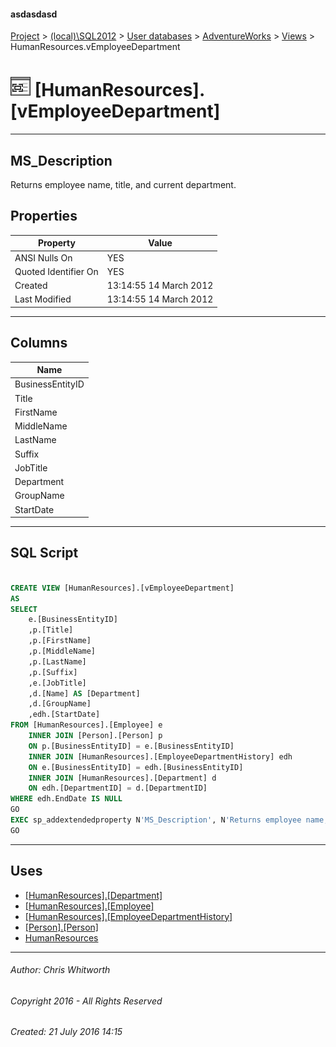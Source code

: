 #### asdasdasd

[Project](../../../../index.md) > [(local)\\SQL2012](../../../index.md) > [User databases](../../index.md) > [AdventureWorks](../index.md) > [Views](Views.md) > HumanResources.vEmployeeDepartment

# ![Views](../../../../Images/View32.png) [HumanResources].[vEmployeeDepartment]

---

## <a name="#description"></a>MS_Description

Returns employee name, title, and current department.

## <a name="#properties"></a>Properties

| Property | Value |
|---|---|
| ANSI Nulls On | YES |
| Quoted Identifier On | YES |
| Created | 13:14:55 14 March 2012 |
| Last Modified | 13:14:55 14 March 2012 |


---

## <a name="#columns"></a>Columns

| Name |
|---|
| BusinessEntityID |
| Title |
| FirstName |
| MiddleName |
| LastName |
| Suffix |
| JobTitle |
| Department |
| GroupName |
| StartDate |


---

## <a name="#sqlscript"></a>SQL Script

```sql

CREATE VIEW [HumanResources].[vEmployeeDepartment] 
AS 
SELECT 
    e.[BusinessEntityID] 
    ,p.[Title] 
    ,p.[FirstName] 
    ,p.[MiddleName] 
    ,p.[LastName] 
    ,p.[Suffix] 
    ,e.[JobTitle]
    ,d.[Name] AS [Department] 
    ,d.[GroupName] 
    ,edh.[StartDate] 
FROM [HumanResources].[Employee] e
	INNER JOIN [Person].[Person] p
	ON p.[BusinessEntityID] = e.[BusinessEntityID]
    INNER JOIN [HumanResources].[EmployeeDepartmentHistory] edh 
    ON e.[BusinessEntityID] = edh.[BusinessEntityID] 
    INNER JOIN [HumanResources].[Department] d 
    ON edh.[DepartmentID] = d.[DepartmentID] 
WHERE edh.EndDate IS NULL
GO
EXEC sp_addextendedproperty N'MS_Description', N'Returns employee name, title, and current department.', 'SCHEMA', N'HumanResources', 'VIEW', N'vEmployeeDepartment', NULL, NULL
GO

```


---

## <a name="#uses"></a>Uses

* [[HumanResources].[Department]](../Tables/Department.md)
* [[HumanResources].[Employee]](../Tables/Employee.md)
* [[HumanResources].[EmployeeDepartmentHistory]](../Tables/EmployeeDepartmentHistory.md)
* [[Person].[Person]](../Tables/Person.md)
* [HumanResources](../Security/Schemas/HumanResources.md)


---

###### Author:  Chris Whitworth

###### Copyright 2016 - All Rights Reserved

###### Created: 21 July 2016 14:15

